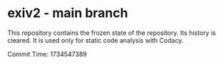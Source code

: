 # exiv2 - main branch

This repository contains the frozen state of the repository.
Its history is cleared. It is used only for static code
analysis with Codacy.

Commit Time: 1734547389